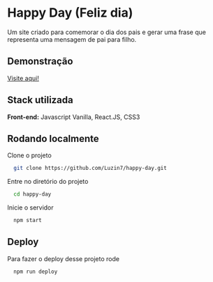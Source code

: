 
# Happy Day (Feliz dia)

Um site criado para comemorar o dia dos pais e gerar uma frase que representa uma mensagem de pai para filho.


## Demonstração

[Visite aqui!](https://luzin7.github.io/happy-day/)
## Stack utilizada

**Front-end:** Javascript Vanilla, React.JS, CSS3


## Rodando localmente

Clone o projeto

```bash
  git clone https://github.com/Luzin7/happy-day.git
```

Entre no diretório do projeto

```bash
  cd happy-day
```

Inicie o servidor

```bash
  npm start
```
## Deploy

Para fazer o deploy desse projeto rode

```bash
  npm run deploy
```